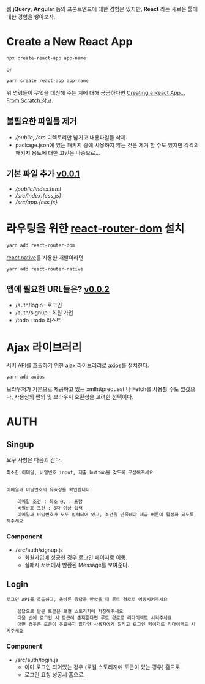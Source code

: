 웹 **jQuery**, **Angular** 등의 프론트엔드에 대한 경험은 있지만, **React** 라는 새로운 툴에 대한 경험을 쌓아보자.

# Create a New React App

```
npx create-react-app app-name
```

or

```
yarn create react-app app-name
```

위 명령들이 무엇을 대신해 주는 지에 대해 궁금하다면 [Creating a React App… From Scratch.](https://medium.com/@JedaiSaboteur/creating-a-react-app-from-scratch-f3c693b84658)참고.

## 불필요한 파일들 제거

* */public*, */src* 디렉토리만 남기고 내용파일들 삭제.
* package.json에 있는 패키지 중에 사욯하지 않는 것은 제거 할 수도 있지만 각각의 패키지 용도에 대한 고민은 나중으로...

## 기본 파일 추가 [v0.0.1](https://github.com/jihoekim/wanted-pre-onboarding-challenge-fe-1/releases/tag/v0.0.1)

* */public/index.html*
* */src/index.{css,js}* 
* */src/app.{css,js}*

# 라우팅을 위한 [react-router-dom](https://github.com/remix-run/react-router) 설치

```
yarn add react-router-dom
```
[react native](https://reactnative.dev/)를 사용한 개발이라면
```
yarn add react-router-native
```

## 앱에 필요한 URL들은? [v0.0.2](https://github.com/jihoekim/wanted-pre-onboarding-challenge-fe-1/releases/tag/v0.0.2)

* /auth/login : 로그인
* /auth/signup : 회원 가입
* /todo : todo 리스트

# Ajax 라이브러리

서버 API를 호출하기 위한 ajax 라이브러리로 [axios](https://axios-http.com/)를 설치한다.

```
yarn add axios
```

브라우저가 기본으로 제공하고 있는 xmlhttprequest 나 Fetch를 사용할 수도 있겠으나, 사용상의 편의 및 브라우저 호환성을 고려한 선택이다.

# AUTH

## Singup

요구 사항은 다음괴 갇다.

    최소한 이메일, 비밀번호 input, 제출 button을 갖도록 구성해주세요


    이메일과 비밀번호의 유효성을 확인합니다

        이메일 조건 : 최소 @, . 포함
        비밀번호 조건 : 8자 이상 입력
        이메일과 비밀번호가 모두 입력되어 있고, 조건을 만족해야 제출 버튼이 활성화 되도록 해주세요


### Component
* /src/auth/signup.js
  * 회원가입에 성공한 경우 로그인 페이지로 이동.
  * 실패시 서버에서 반환된 Message를 보여준다.

## Login

    로그인 API를 호출하고, 올바른 응답을 받았을 때 루트 경로로 이동시켜주세요

        응답으로 받은 토큰은 로컬 스토리지에 저장해주세요
        다음 번에 로그인 시 토큰이 존재한다면 루트 경로로 리다이렉트 시켜주세요
        어떤 경우든 토큰이 유효하지 않다면 사용자에게 알리고 로그인 페이지로 리다이렉트 시켜주세요

### Component
* /src/auth/login.js
  * 이미 로그인 되어있는 경우 (로컬 스토리지에 토큰이 있는 경우) 홈으로.
  * 로그인 요청 성공시 홈으로.